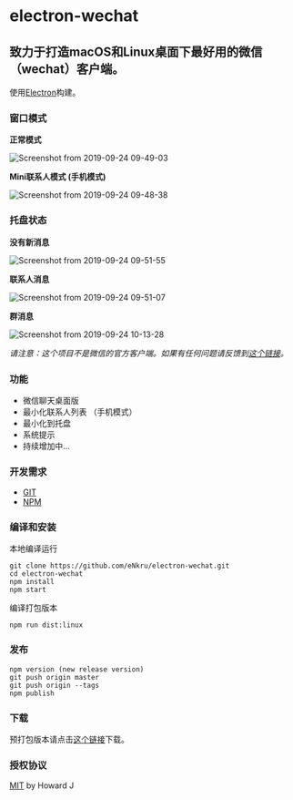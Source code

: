 # electron-wechat
## 致力于打造macOS和Linux桌面下最好用的微信（wechat）客户端。
使用[Electron](https://electron.atom.io)构建。

### 窗口模式

**正常模式**

![Screenshot from 2019-09-24 09-49-03](https://user-images.githubusercontent.com/13460738/65466917-3e2b1080-deb4-11e9-9f8d-fdd9e362cd21.png)

**Mini联系人模式 (手机模式)**

![Screenshot from 2019-09-24 09-48-38](https://user-images.githubusercontent.com/13460738/65466915-3d927a00-deb4-11e9-85f7-54e2dc20d71b.png)

### 托盘状态

**没有新消息**

![Screenshot from 2019-09-24 09-51-55](https://user-images.githubusercontent.com/13460738/65466921-3e2b1080-deb4-11e9-9f41-55d739d44225.png)

**联系人消息**

![Screenshot from 2019-09-24 09-51-07](https://user-images.githubusercontent.com/13460738/65466918-3e2b1080-deb4-11e9-81f0-b482691bcc9d.png)

**群消息**

![Screenshot from 2019-09-24 10-13-28](https://user-images.githubusercontent.com/13460738/65466922-3ec3a700-deb4-11e9-976d-5feb1b2fb2a1.png)

*请注意：这个项目不是微信的官方客户端。如果有任何问题请反馈到[这个链接](https://github.com/eNkru/electron-wechat/issues)。*

### 功能
* 微信聊天桌面版
* 最小化联系人列表 （手机模式）
* 最小化到托盘
* 系统提示
* 持续增加中...

### 开发需求
* [GIT](https://git-scm.com/)
* [NPM](https://www.npmjs.com/)

### 编译和安装
本地编译运行
```
git clone https://github.com/eNkru/electron-wechat.git
cd electron-wechat
npm install
npm start
```
编译打包版本
```
npm run dist:linux
```

### 发布
```
npm version (new release version)
git push origin master
git push origin --tags
npm publish
```

### 下载
预打包版本请点击[这个链接](https://github.com/eNkru/electron-wechat/releases)下载。

### 授权协议
[MIT](https://github.com/eNkru/electron-xiami/blob/master/LICENSE) by Howard J